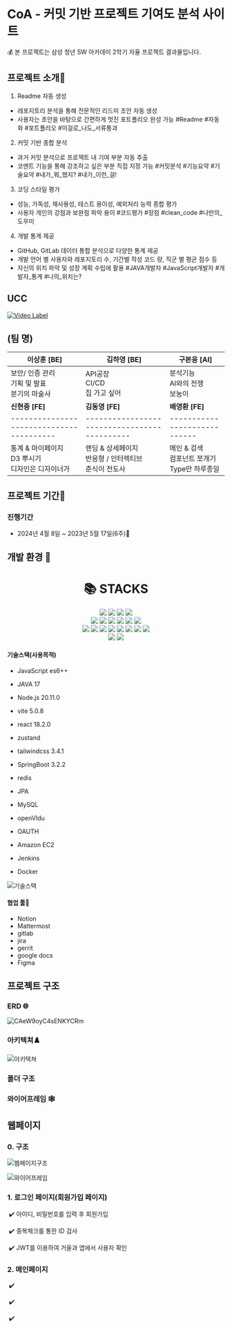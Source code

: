 
# CoA - 커밋 기반 프로젝트 기여도 분석 사이트 

💰 본 프로젝트는 삼성 청년 SW 아카데미 2학기 자율 프로젝트 결과물입니다.




## 프로젝트 소개🌱
1. Readme 자동 생성
- 레포지토리 분석을 통해 전문적인 리드미 초안 자동 생성
- 사용자는 초안을 바탕으로 간편하게 멋진 포트폴리오 완성 가능
#Readme #자동화 #포트폴리오 #이걸로_나도_서류통과

2. 커밋 기반 종합 분석 
- 과거 커밋 분석으로 프로젝트 내 기여 부분 자동 추출
- 코멘트 기능을 통해 강조하고 싶은 부분 직접 지정 가능
#커밋분석 #기능요약 #기술요약 #내가_뭐_했지?  #내가_이런_걸!

3. 코딩 스타일 평가
- 성능, 가독성, 재사용성, 테스트 용이성, 예외처리 능력 종합 평가
- 사용자 개인의 강점과 보완점 파악 용이
#코드평가 #장점 #clean_code #나만의_도우미

4. 개발 통계 제공
- GitHub, GitLab 데이터 통합 분석으로 다양한 통계 제공
- 개발 언어 별 사용자와 레포지토리 수, 기간별 작성 코드 량, 직군 별 평균 점수 등
- 자신의 위치 파악 및 성장 계획 수립에 활용
#JAVA개발자 #JavaScript개발자 #개발자_통계 #나의_위치는?


## UCC
[![Video Label](./readmeImage/)]()


## (팀 명)

| **이상훈 [BE]**                          | **김하영 [BE]**                     | **구본웅 [AI]**               |
| ---------------------------------------- | -------------------------------------------- | ---------------------------- |
| 보안/ 인증 관리 <br> 기획 및 발표 <br>  분기의 마술사 | API공장 <br> CI/CD <br> 집 가고 싶어 | 분석기능 <br> AI와의 전쟁 <br> 보눙이 |
| **신현중 [FE]**                        | **김동영 [FE]**                       | **배영환 [FE]**                       |
| ---------------------------------------- | -------------------------------------------- | ---------------------------- |
| 통계 & 마이페이지 <br> D3 뿌시기 <br> 디자인은 디자이너가 | 랜딩 & 상세페이지 <br> 반응형 / 인터렉티브 <br> 춘식이 전도사 | 메인 & 검색 <br> 컴포넌트 쪼개기 <br> Type만 하루종일 |



## 프로젝트 기간💞️

### 진행기간

- 2024년 4월 8일 ~ 2023년 5월 17일(6주)👋




## 개발 환경 👀

<div align=center>
    <h1>📚 STACKS</h1>
</div>  
<div align=center>    
    <img src="https://img.shields.io/badge/java-007396?style=for-the-badge&logo=java&logoColor=white">
    <img src="https://img.shields.io/badge/jquery-0769AD?style=for-the-badge&logo=jquery&logoColor=white">
    <img src="https://img.shields.io/badge/spring-6DB33F?style=for-the-badge&logo=spring&logoColor=white">    
    <img src="https://img.shields.io/badge/express-000000?style=for-the-badge&logo=express&logoColor=white">   
    <br>      
    <img src="https://img.shields.io/badge/html5-E34F26?style=for-the-badge&logo=html5&logoColor=white">    
    <img src="https://img.shields.io/badge/css-1572B6?style=for-the-badge&logo=css3&logoColor=white">    
    <img src="https://img.shields.io/badge/javascript-F7DF1E?style=for-the-badge&logo=javascript&logoColor=black">    
    <img src="https://img.shields.io/badge/react-61DAFB?style=for-the-badge&logo=react&logoColor=black">
    <img src="https://img.shields.io/badge/node.js-339933?style=for-the-badge&logo=Node.js&logoColor=white">
    <img src="https://img.shields.io/badge/Vite-646CFF?style=for-the-badge&logo=Vite&logoColor=white">  
    <br>      
    <img src="https://img.shields.io/badge/mysql-4479A1?style=for-the-badge&logo=mysql&logoColor=white">    
    <img src="https://img.shields.io/badge/mariaDB-003545?style=for-the-badge&logo=mariaDB&logoColor=white">    
    <img src="https://img.shields.io/badge/mongoDB-47A248?style=for-the-badge&logo=MongoDB&logoColor=white">   
    <img src="https://img.shields.io/badge/firebase-FFCA28?style=for-the-badge&logo=firebase&logoColor=white">   
    <img src="https://img.shields.io/badge/linux-FCC624?style=for-the-badge&logo=linux&logoColor=black">    
    <img src="https://img.shields.io/badge/amazonaws-232F3E?style=for-the-badge&logo=amazonaws&logoColor=white">    
    <img src="https://img.shields.io/badge/apache tomcat-F8DC75?style=for-the-badge&logo=apachetomcat&logoColor=white">
    <img src="https://img.shields.io/badge/socket.io-010101?style=for-the-badge&logo=socket.io&logoColor=white">
    <br>      
    <img src="https://img.shields.io/badge/github-181717?style=for-the-badge&logo=github&logoColor=white">   
    <img src="https://img.shields.io/badge/gitlab-FC6D26?style=for-the-badge&logo=gitlab&logoColor=white">
    <br> 
</div>

#### 기술스택(사용목적)

- JavaScript es6++

- JAVA 17

- Node.js 20.11.0

- vite 5.0.8

- react 18.2.0

- zustand

- tailwindcss 3.4.1

- SpringBoot 3.2.2

- redis

- JPA

- MySQL

- openVIdu

- OAUTH

- Amazon EC2

- Jenkins

- Docker

![기술스택](./readmeImage/기술스택.PNG)

#### 협업 툴👊

- Notion
- Mattermost
- gitlab
- jira
- gerrit
- google docs
- Figma



## 프로젝트 구조
### ERD 🌐

![CAeW9oyC4sENKYCRm](./readmeImage/ERD.png)



### 아키텍쳐♟️

![아키텍쳐](./readmeImage/아키텍쳐.png)

### 폴더 구조


### 와이어프레임 🕸️



## 웹페이지
### 0. 구조

![웹페이지구조](./readmeImage/앱페이지구조.png)

![와이어프레임](./readmeImage/와이어프레임.png)



### 1. 로그인 페이지(회원가입 페이지)

​	✔️ 아이디, 비밀번호를 입력 후 회원가입

​	✔️ 중복체크를 통한 ID 검사

​	✔️ JWT를 이용하여 거울과 앱에서 사용자 확인


### 2. 메인페이지

​	✔️ 

​	✔️ 

​	✔️ 


